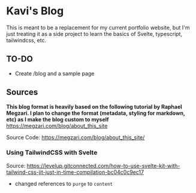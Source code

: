 # Kavi's Blog
This is meant to be a replacement for my current portfolio website, but I'm just treating it as a side project to learn the basics of Svelte, typescript, tailwindcss, etc.

## TO-DO
- Create /blog and a sample page

## Sources
**This blog format is heavily based on the following tutorial by Raphael Megzari. I plan to change the format (metadata, styling for markdown, etc) as I make the blog custom to myself**
https://megzari.com/blog/about_this_site

Source Code: https://megzari.com/blog/about_this_site/
### Using TailwindCSS with Svelte
Source: https://levelup.gitconnected.com/how-to-use-svelte-kit-with-tailwind-css-jit-just-in-time-compilation-bc04c0c9ec17
- changed references to `purge` to `content`